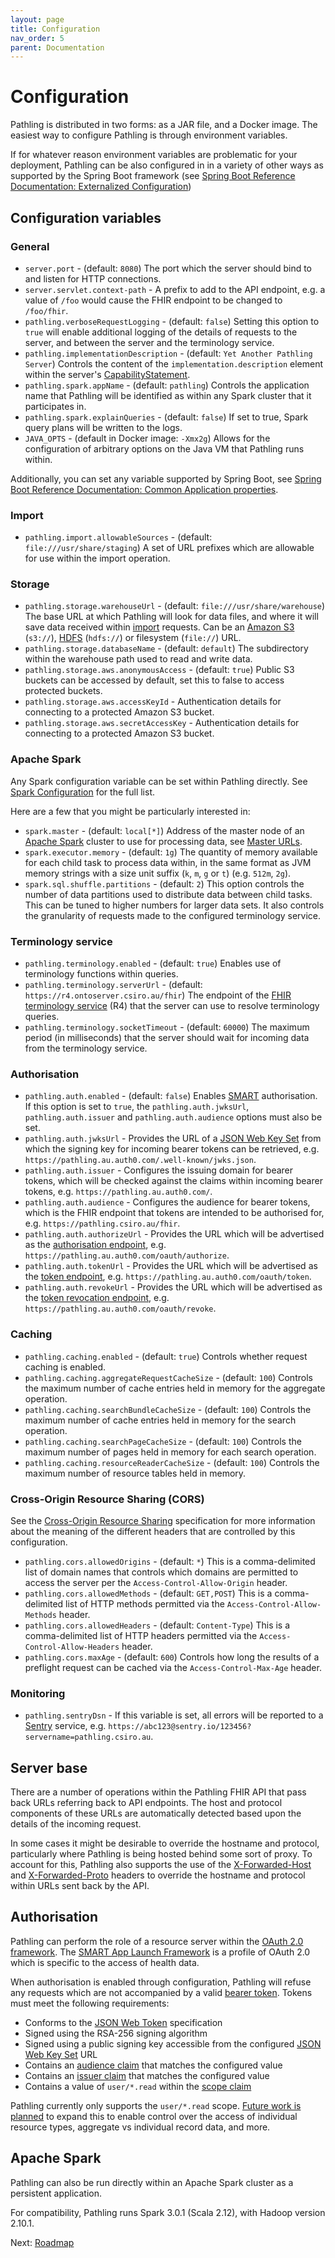 ```yaml
---
layout: page
title: Configuration
nav_order: 5
parent: Documentation
---
```


# Configuration

Pathling is distributed in two forms: as a JAR file, and a Docker image. The 
easiest way to configure Pathling is through environment variables.

If for whatever reason environment variables are problematic for your 
deployment, Pathling can be also configured in in a variety of other ways as 
supported by the Spring Boot framework (see 
[Spring Boot Reference Documentation: Externalized Configuration](https://docs.spring.io/spring-boot/docs/current/reference/html/spring-boot-features.html#boot-features-external-config))

## Configuration variables

### General

- `server.port` - (default: `8080`) The port which the server should bind
  to and listen for HTTP connections.
- `server.servlet.context-path` - A prefix to add to the API endpoint, e.g. a 
  value of `/foo` would cause the FHIR endpoint to be changed to `/foo/fhir`.
- `pathling.verboseRequestLogging` - (default: `false`) Setting this option to
  `true` will enable additional logging of the details of requests to the
  server, and between the server and the terminology service.
- `pathling.implementationDescription` - (default: 
  `Yet Another Pathling Server`) Controls the content of the 
  `implementation.description` element within the server's 
  [CapabilityStatement](https://hl7.org/fhir/R4/http.html#capabilities).
- `pathling.spark.appName` - (default: `pathling`) Controls the application name 
  that Pathling will be identified as within any Spark cluster that it 
  participates in.
- `pathling.spark.explainQueries` - (default: `false`) If set to true, Spark
  query plans will be written to the logs.
- `JAVA_OPTS` - (default in Docker image: `-Xmx2g`) Allows for the configuration of arbitrary 
  options on the Java VM that Pathling runs within.
  
Additionally, you can set any variable supported by Spring Boot, see 
[Spring Boot Reference Documentation: Common Application properties](https://docs.spring.io/spring-boot/docs/current/reference/html/appendix-application-properties.html#common-application-properties).

### Import

- `pathling.import.allowableSources` - (default: `file:///usr/share/staging`) A 
  set of URL prefixes which are allowable for use within the import operation.

### Storage

- `pathling.storage.warehouseUrl` - (default: `file:///usr/share/warehouse`) The 
  base URL at which Pathling will look for data files, and where it will save 
  data received within [import](./import.html) requests. Can be an
  [Amazon S3](https://aws.amazon.com/s3/) (`s3://`),
  [HDFS](https://hadoop.apache.org/docs/r1.2.1/hdfs_design.html) (`hdfs://`) or
  filesystem (`file://`) URL.
- `pathling.storage.databaseName` - (default: `default`) The subdirectory within 
  the warehouse path used to read and write data.
- `pathling.storage.aws.anonymousAccess` - (default: `true`) Public S3 buckets 
  can be accessed by default, set this to false to access protected buckets.
- `pathling.storage.aws.accessKeyId` - Authentication details for connecting to 
  a protected Amazon S3 bucket.
- `pathling.storage.aws.secretAccessKey` - Authentication details for connecting 
  to a protected Amazon S3 bucket.

### Apache Spark

Any Spark configuration variable can be set within Pathling directly. See 
[Spark Configuration](https://spark.apache.org/docs/latest/configuration.html) 
for the full list.

Here are a few that you might be particularly interested in:

- `spark.master` - (default: `local[*]`) Address of the master node of an 
  [Apache Spark](https://spark.apache.org/) cluster to use for processing data, 
  see [Master URLs](https://spark.apache.org/docs/latest/submitting-applications.html#master-urls).
- `spark.executor.memory` - (default: `1g`) The quantity of memory available
  for each child task to process data within, in the same format as JVM memory
  strings with a size unit suffix (`k`, `m`, `g` or `t`) (e.g. `512m`, `2g`).
- `spark.sql.shuffle.partitions` - (default: `2`) This option controls the 
  number of data partitions used to distribute data between child tasks. This 
  can be tuned to higher numbers for larger data sets. It also controls the 
  granularity of requests made to the configured terminology service.

### Terminology service

- `pathling.terminology.enabled` - (default: `true`) Enables use of terminology
  functions within queries.
- `pathling.terminology.serverUrl` - (default:
  `https://r4.ontoserver.csiro.au/fhir`) The endpoint of the
  [FHIR terminology service](https://hl7.org/fhir/R4/terminology-service.html)
  (R4) that the server can use to resolve terminology queries.
- `pathling.terminology.socketTimeout` - (default: `60000`) The maximum period
  (in milliseconds) that the server should wait for incoming data from the
  terminology service.

### Authorisation

- `pathling.auth.enabled` - (default: `false`) Enables
  [SMART](https://hl7.org/fhir/smart-app-launch/index.html) authorisation. If
  this option is set to `true`, the `pathling.auth.jwksUrl`,
  `pathling.auth.issuer` and `pathling.auth.audience` options must also be set.
- `pathling.auth.jwksUrl` - Provides the URL of a
  [JSON Web Key Set](https://tools.ietf.org/html/rfc7517) from which the signing
  key for incoming bearer tokens can be retrieved, e.g.
  `https://pathling.au.auth0.com/.well-known/jwks.json`.
- `pathling.auth.issuer` - Configures the issuing domain for bearer tokens,
  which will be checked against the claims within incoming bearer tokens, e.g.
  `https://pathling.au.auth0.com/`.
- `pathling.auth.audience` - Configures the audience for bearer tokens, which is
  the FHIR endpoint that tokens are intended to be authorised for, e.g.
  `https://pathling.csiro.au/fhir`.
- `pathling.auth.authorizeUrl` - Provides the URL which will be advertised as
  the [authorisation endpoint](https://tools.ietf.org/html/rfc6749#section-3.1),
  e.g. `https://pathling.au.auth0.com/oauth/authorize`.
- `pathling.auth.tokenUrl` - Provides the URL which will be advertised as the
  [token endpoint](https://tools.ietf.org/html/rfc6749#section-3.2), e.g.
  `https://pathling.au.auth0.com/oauth/token`.
- `pathling.auth.revokeUrl` - Provides the URL which will be advertised as the
  [token revocation endpoint](https://tools.ietf.org/html/rfc7009), e.g.
  `https://pathling.au.auth0.com/oauth/revoke`.
  
### Caching

- `pathling.caching.enabled` - (default: `true`) Controls whether request 
  caching is enabled.
- `pathling.caching.aggregateRequestCacheSize` - (default: `100`) Controls the 
  maximum number of cache entries held in memory for the aggregate operation.
- `pathling.caching.searchBundleCacheSize` - (default: `100`) Controls the 
  maximum number of cache entries held in memory for the search operation.
- `pathling.caching.searchPageCacheSize` - (default: `100`) Controls the 
  maximum number of pages held in memory for each search operation.
- `pathling.caching.resourceReaderCacheSize` - (default: `100`) Controls the 
  maximum number of resource tables held in memory.

### Cross-Origin Resource Sharing (CORS)

See the 
[Cross-Origin Resource Sharing](https://developer.mozilla.org/en-US/docs/Web/HTTP/CORS)
specification for more information about the meaning of the different headers 
that are controlled by this configuration.

- `pathling.cors.allowedOrigins` - (default: `*`) This is a comma-delimited
  list of domain names that controls which domains are permitted to access the
  server per the `Access-Control-Allow-Origin` header.
- `pathling.cors.allowedMethods` - (default: `GET,POST`) This is a 
  comma-delimited list of HTTP methods permitted via the 
  `Access-Control-Allow-Methods` header.
- `pathling.cors.allowedHeaders` - (default: `Content-Type`) This is a 
  comma-delimited list of HTTP headers permitted via the 
  `Access-Control-Allow-Headers` header.
- `pathling.cors.maxAge` - (default: `600`) Controls how long the results of a 
  preflight request can be cached via the `Access-Control-Max-Age` header.

### Monitoring

- `pathling.sentryDsn` - If this variable is set, all errors will be reported to a
  [Sentry](https://sentry.io) service, e.g.
  `https://abc123@sentry.io/123456?servername=pathling.csiro.au`.

## Server base

There are a number of operations within the Pathling FHIR API that pass back
URLs referring back to API endpoints. The host and protocol components of these
URLs are automatically detected based upon the details of the incoming request.

In some cases it might be desirable to override the hostname and protocol,
particularly where Pathling is being hosted behind some sort of proxy. To
account for this, Pathling also supports the use of the
[X-Forwarded-Host](https://developer.mozilla.org/en-US/docs/Web/HTTP/Headers/X-Forwarded-Host)
and
[X-Forwarded-Proto](https://developer.mozilla.org/en-US/docs/Web/HTTP/Headers/X-Forwarded-Proto)
headers to override the hostname and protocol within URLs sent back by the API.

## Authorisation

Pathling can perform the role of a resource server within the
[OAuth 2.0 framework](https://tools.ietf.org/html/rfc6749). The
[SMART App Launch Framework](https://hl7.org/fhir/smart-app-launch/index.html)
is a profile of OAuth 2.0 which is specific to the access of health data.

When authorisation is enabled through configuration, Pathling will refuse any
requests which are not accompanied by a valid
[bearer token](https://tools.ietf.org/html/rfc6750). Tokens must meet the
following requirements:

- Conforms to the [JSON Web Token](https://tools.ietf.org/html/rfc7519)
  specification
- Signed using the RSA-256 signing algorithm
- Signed using a public signing key accessible from the configured
  [JSON Web Key Set](https://tools.ietf.org/html/rfc7517) URL
- Contains an
  [audience claim](https://tools.ietf.org/html/rfc7519#section-4.1.3) that
  matches the configured value
- Contains an [issuer claim](https://tools.ietf.org/html/rfc7519#section-4.1.1)
  that matches the configured value
- Contains a value of `user/*.read` within the
  [scope claim](https://hl7.org/fhir/smart-app-launch/scopes-and-launch-context/index.html)

Pathling currently only supports the `user/*.read` scope.
[Future work is planned](./roadmap.html#authorisation-enhancements) to expand
this to enable control over the access of individual resource types, aggregate
vs individual record data, and more.

## Apache Spark

Pathling can also be run directly within an Apache Spark cluster as a persistent
application.

For compatibility, Pathling runs Spark 3.0.1 (Scala 2.12), with Hadoop version
2.10.1.

Next: [Roadmap](./roadmap.html)
